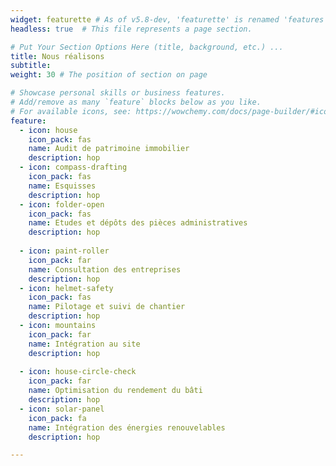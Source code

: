 ```yaml
---
widget: featurette # As of v5.8-dev, 'featurette' is renamed 'features'
headless: true  # This file represents a page section.

# Put Your Section Options Here (title, background, etc.) ...
title: Nous réalisons
subtitle:
weight: 30 # The position of section on page

# Showcase personal skills or business features.
# Add/remove as many `feature` blocks below as you like.
# For available icons, see: https://wowchemy.com/docs/page-builder/#icons compass-drafting
feature:
  - icon: house
    icon_pack: fas
    name: Audit de patrimoine immobilier
    description: hop
  - icon: compass-drafting
    icon_pack: fas
    name: Esquisses
    description: hop
  - icon: folder-open
    icon_pack: fas
    name: Etudes et dépôts des pièces administratives
    description: hop
    
  - icon: paint-roller
    icon_pack: far
    name: Consultation des entreprises
    description: hop
  - icon: helmet-safety
    icon_pack: fas
    name: Pilotage et suivi de chantier
    description: hop
  - icon: mountains
    icon_pack: far
    name: Intégration au site
    description: hop
    
  - icon: house-circle-check
    icon_pack: far
    name: Optimisation du rendement du bâti
    description: hop
  - icon: solar-panel
    icon_pack: fa
    name: Intégration des énergies renouvelables
    description: hop

---
```

